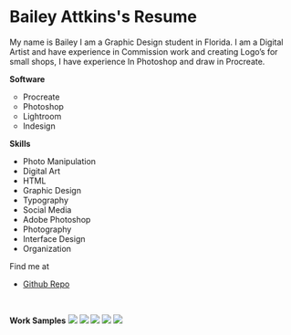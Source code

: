 <!DOCTYPE html>
<html>
<body>

<h1>Bailey Attkins's Resume</h1>
<p>My name is Bailey I am a Graphic Design student in Florida.
I am  a Digital Artist and have experience in Commission work and creating Logo’s for small shops, I have experience In Photoshop and draw in Procreate. </p>

<strong>Software</strong>
<ol style="list-style-type:circle">
  <li>Procreate</li>
  <li>Photoshop</li>
  <li>Lightroom</li>
  <li>Indesign</li>
</ol>

<strong>Skills</strong></br>
<ul>
    <li>Photo Manipulation</li>
    <li>Digital Art
<li>HTML</li>
            <li>Graphic Design</li>
             <li>Typography</li>
            <li>Social Media</li>
            <li>Adobe Photoshop</li>
            <li>Photography</li>
            <li>Interface Design</li>
            <li>Organization</li>
        </ul>
    </li>
</ul>

<p>Find me at</p>
<ul>
  <li><a href="https://github.com/BAttkins/StudentB">Github Repo</a></li>
</ul></br>

<strong>Work Samples</strong>
<img class="fit-picture"
     src="https://i.imgur.com/IHuFrzz.jpg"/>
     <img class="fit-picture"
     src="https://i.imgur.com/hTj7mlM.jpg"/>
     <img class="fit-picture"
     src="https://i.imgur.com/I96cJp2.jpg"/>
      <img class="fit-picture"
     src="https://i.imgur.com/4aDHF7H.png"/>
     <img class="fit-picture"
     src="https://i.imgur.com/5hUj4Kv.jpg"/>



</body>
</html>
